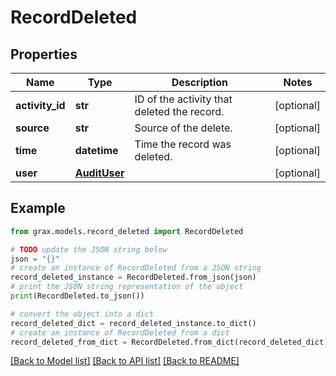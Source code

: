 # RecordDeleted


## Properties

Name | Type | Description | Notes
------------ | ------------- | ------------- | -------------
**activity_id** | **str** | ID of the activity that deleted the record. | [optional] 
**source** | **str** | Source of the delete. | [optional] 
**time** | **datetime** | Time the record was deleted. | [optional] 
**user** | [**AuditUser**](AuditUser.md) |  | [optional] 

## Example

```python
from grax.models.record_deleted import RecordDeleted

# TODO update the JSON string below
json = "{}"
# create an instance of RecordDeleted from a JSON string
record_deleted_instance = RecordDeleted.from_json(json)
# print the JSON string representation of the object
print(RecordDeleted.to_json())

# convert the object into a dict
record_deleted_dict = record_deleted_instance.to_dict()
# create an instance of RecordDeleted from a dict
record_deleted_from_dict = RecordDeleted.from_dict(record_deleted_dict)
```
[[Back to Model list]](../README.md#documentation-for-models) [[Back to API list]](../README.md#documentation-for-api-endpoints) [[Back to README]](../README.md)


